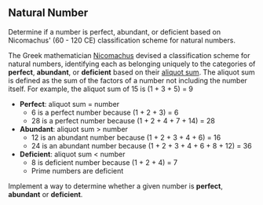 ## Natural Number
Determine if a number is perfect, abundant, or deficient based on Nicomachus' (60 - 120 CE)
classification scheme for natural numbers.

The Greek mathematician [Nicomachus](https://en.wikipedia.org/wiki/Nicomachus) devised a classification scheme for natural numbers,
identifying each as belonging uniquely to the categories of **perfect**, **abundant**,
or **deficient** based on their [aliquot sum](https://en.wikipedia.org/wiki/Aliquot_sum).
The aliquot sum is defined as the sum of the factors of a number not including the number itself.
For example, the aliquot sum of 15 is (1 + 3 + 5) = 9

* **Perfect**: aliquot sum = number
    * 6 is a perfect number because (1 + 2 + 3) = 6
    * 28 is a perfect number because (1 + 2 + 4 + 7 + 14) = 28
* **Abundant**: aliquot sum > number
    * 12 is an abundant number because (1 + 2 + 3 + 4 + 6) = 16
    * 24 is an abundant number because (1 + 2 + 3 + 4 + 6 + 8 + 12) = 36
* **Deficient**: aliquot sum < number
    * 8 is deficient number because (1 + 2 + 4) = 7
    * Prime numbers are deficient
<!-- not more -->
Implement a way to determine whether a given number is **perfect**, **abundant** or **deficient**.
